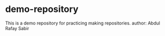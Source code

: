 # demo-repository
This is a demo repository for practicing making repositories.
author: Abdul Rafay Sabir
